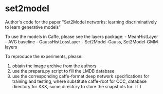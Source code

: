 # set2model
Author's code for the paper "Set2Model networks: learning discriminatively to learn generative models"

To use the models in Caffe, please see the layers package:
    - MeanHistLayer - AVG baseline
    - GaussHistLossLayer - Set2Model-Gauss, Set2Model-GMM layers

To reproduce the experiments, please:
 1) obtain the image archive from the authors
 2) use the prepare.py script to fill the LMDB database
 3) use the corresponding caffe-format deep network specifications for training and testing, where substitute caffe-root for CCC, database directory for XXX, some directory to store the snapshots for TTT